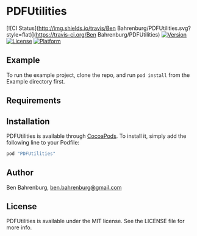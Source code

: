 # PDFUtilities

[![CI Status](http://img.shields.io/travis/Ben Bahrenburg/PDFUtilities.svg?style=flat)](https://travis-ci.org/Ben Bahrenburg/PDFUtilities)
[![Version](https://img.shields.io/cocoapods/v/PDFUtilities.svg?style=flat)](http://cocoapods.org/pods/PDFUtilities)
[![License](https://img.shields.io/cocoapods/l/PDFUtilities.svg?style=flat)](http://cocoapods.org/pods/PDFUtilities)
[![Platform](https://img.shields.io/cocoapods/p/PDFUtilities.svg?style=flat)](http://cocoapods.org/pods/PDFUtilities)

## Example

To run the example project, clone the repo, and run `pod install` from the Example directory first.

## Requirements

## Installation

PDFUtilities is available through [CocoaPods](http://cocoapods.org). To install
it, simply add the following line to your Podfile:

```ruby
pod "PDFUtilities"
```

## Author

Ben Bahrenburg, ben.bahrenburg@gmail.com

## License

PDFUtilities is available under the MIT license. See the LICENSE file for more info.
